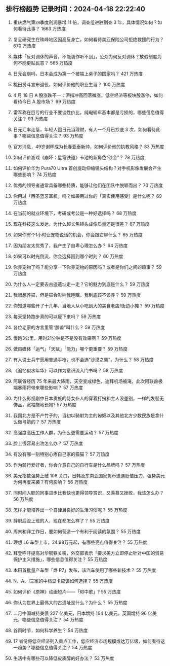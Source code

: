 
## 排行榜趋势 记录时间：2024-04-18 22:22:40
  
  1. 重庆燃气第四季度利润暴增 11 倍，调查组进驻倒查 3 年，具体情况如何？如何看待此事？ 1663 万热度
    
  2. 复旦研究生在珠峰地区因高反身亡，如何看待美亚保险公司拒绝救援的行为？ 670 万热度
    
  3. 媒体「反对调休的声音，不能装作听不到」，公众为何反对调休？放假制度为何不能更贴民意？ 565 万热度
    
  4. 日元会崩吗，日本会成为第一个被端上桌子的国家吗？ 421 万热度
    
  5. 桃田贤斗宣布退役，如何评价他的职业生涯？ 100 万热度
    
  6. 4 月 18 日 A 股涨跌不一：沪指冲高回落微涨，低空经济等板块股涨停，如何看待今日 A 股市场？ 99 万热度
    
  7. 雷军称在巨亏的行业不要谈性价比，纯电轿车基本都是亏损的，哪些信息值得关注？ 93 万热度
    
  8. 日元汇率走低，年轻人囤日元当理财，有人一个月已抄底 3 次，如何看待此事？哪些信息值得关注？ 93 万热度
    
  9. 官方消息，49岁谢晖成为长春亚泰新帅，如何评价他的执教风格？ 83 万热度
    
  10. 如何评价游戏《崩坏：星穹铁道》卡池的新角色“砂金”？ 78 万热度
    
  11. 如何评价华为 Pura70 Ultra 首创旋动伸缩镜头结构？对手机影像发展会产生哪些影响？ 74 万热度
    
  12. 优秀的领导者通常具备哪些特质，能够让他们在团队中脱颖而出？ 70 万热度
    
  13. 你用过「西圣蓝牙耳机」吗？如果用过你的「真实使用感受］是什么呢？ 69 万热度
    
  14. 在当前的就业环境下，考研或考公是一种好选择吗？ 68 万热度
    
  15. 现在科技这么发达，为什么超长焦镜头成像质量还是很差？ 67 万热度
    
  16. 如果你有个1小时让宠物说话的机会，你会跟它聊什么？ 65 万热度
    
  17. 因为朋友太优秀了，我产生了自卑心理怎么办？ 64 万热度
    
  18. 如果可以时光倒流，你会选择回到哪个时刻？ 60 万热度
    
  19. 你养宠物了吗？能分享一下你养宠物的原因吗？或者是你们之间的趣事？ 59 万热度
    
  20. 为什么人一定要去古迹遗址走一走？它的魅力到底是什么？ 59 万热度
    
  21. 我很想养猫，但是猫会影响我睡眠，我到底该不该养？ 59 万热度
    
  22. 你知道哪些开了十几年、当地人从小吃到大的美食老店/街边小摊？ 59 万热度
    
  23. 每天坚持跑步真的可以瘦下来吗？ 59 万热度
    
  24. 各位老家的方言里管“膝盖”叫什么？ 59 万热度
    
  25. 慢跑3公里，用时21分钟是不是没有效果啊？ 59 万热度
    
  26. 做自媒体「运气」「天赋」「能力」哪个更重要？ 59 万热度
    
  27. 有人说士兵宁愿用普通手枪，也不会选“沙漠之鹰”，为什么？ 58 万热度
    
  28. 《追忆似水年华》可以作为意识流入门书吗？ 58 万热度
    
  29. 阿联酋经历 75 年来最大降雨，天空变成绿色，迪拜机场被淹，此次阿联酋极端暴雨将带来哪些影响？ 57 万热度
    
  30. 为什么影视剧中日本贵族的侍女仆人的穿着打扮和主人没差别，一样的发髻无饰品，宽袖拖地长袍? 57 万热度
    
  31. 我国北方是不产竹子的，当初以骑射为主的匈奴以及其他北方少数民族是拿什么做弓箭的？ 57 万热度
    
  32. 高强度高压工作人群，为什么更需要运动？ 57 万热度
    
  33. 脸上很容易出油怎么办？ 57 万热度
    
  34. 有没有哪一刻特别心疼自己家的猫猫？ 57 万热度
    
  35. 作为骑行爱好者，你会介意自己的自行车是什么品牌吗？ 57 万热度
    
  36. 美元指数强势上破 106 关口，日韩及东南亚国家货币遭遇贬值压力，强势美元为何再度来袭？有何影响？ 56 万热度
    
  37. 同时间入职的同事进步比我快也更得领导赏识，又羡慕又挫败，我该怎么办？ 56 万热度
    
  38. 怎样才能培养出一个自律且良好的生活习惯呢？ 55 万热度
    
  39. 辞职后没上班的人，现在都怎么样了？ 55 万热度
    
  40. 周末和非工作日，要如何营造一个有利于阅读的氛围？ 55 万热度
    
  41. 理想 L6 车型上市，24.98万元起，有哪些亮点值得关注？ 55 万热度
    
  42. 拜登呼吁提高对华钢铁关税，外交部表示「要求美方立即停止针对中国的贸易保护主义措施」，哪些信息值得关注？ 55 万热度
    
  43. 本田首批量产车型「烨 P7」发布，该汽车使用了哪些新技术？ 55 万热度
    
  44. N、A、I三家的中档显卡应该如何选择？ 55 万热度
    
  45. 如何评价《原神》动画短片——「烬中歌」? 55 万热度
    
  46. 你认为世界上最伟大的古遗址是什么？为什么？ 55 万热度
    
  47. 二月中国减持美债 227 亿美元，日本增持 164 亿美元，英国增持 96 亿美元，哪些信息值得关注？ 54 万热度
    
  48. 谷雨时节，如何科学养生？ 54 万热度
    
  49. 17 省份将低空经济列入重点工作，低空经济市场规模或达万亿级，如何看待这一趋势？哪些信息值得关注？ 54 万热度
    
  50. 生活中有哪些可以降低皮质醇的好办法？ 53 万热度
    